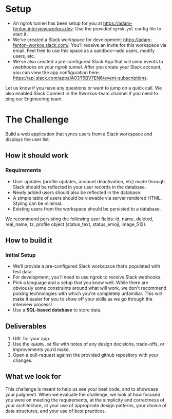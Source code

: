 # Setup

- An ngrok tunnel has been setup for you at https://adam-fenton.interview.workos.dev. Use the provided `ngrok.yml` config file to start it.
- We’ve created a Slack workspace for development: https://adam-fenton-workos.slack.com/. You’ll receive an invite for this workspace via email. Feel free to use this space as a sandbox—add users, modify users, etc.
- We’ve also created a pre-configured Slack App that will send events to /webhooks on your ngrok tunnel. After you create your Slack account, you can view the app configuration here: https://api.slack.com/apps/A03T6BV7EN6/event-subscriptions.

Let us know if you have any questions or want to jump on a quick call. We also enabled Slack Connect in the #workos-team channel if you need to ping our Engineering team.

# The Challenge

Build a web application that syncs users from a Slack workspace and displays the user list.

## How it should work

### Requirements

- User updates (profile updates, account deactivation, etc) made through Slack should be reflected in your user records in the database.
- Newly added users should also be reflected in the database.
- A simple table of users should be viewable via server rendered HTML. Styling can be minimal.
- Existing users from the workspace should be persisted to a database.

We recommend persisting the following user fields: id, name, deleted, real_name, tz, profile object (status_text, status_emoji, image_512).

## How to build it

### Initial Setup

- We’ll provide a pre-configured Slack workspace that’s populated with test data.
- For development, you’ll need to use ngrok to receive Slack webhooks.
- Pick a language and a setup that you know well. While there are obviously some constraints around what will work, we don't recommend picking technologies with which you're completely unfamiliar. This will make it easier for you to show off your skills as we go through the interview process!
- Use a **SQL-based database** to store data.

## Deliverables

1. URL for your app.
2. Use the `README.md` file with notes of any design decisions, trade-offs, or improvements you’d make.
3. Open a pull-request against the provided github repository with your changes.

## What we look for

This challenge is meant to help us see your best code, and to showcase your judgment. When we evaluate the challenge, we look at how focused you were on meeting the requirements, at the simplicity and correctness of your architecture, at your use of appropriate design patterns, your choice of data structures, and your use of best practices.
